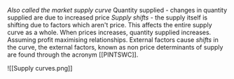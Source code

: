 *Also called the market supply curve*
Quantity supplied - changes in quantity supplied are due to increased price
*Supply shifts* - the supply itself is shifting due to factors which aren't price. This affects the entire supply curve as a whole.
When prices increases, quantity supplied increases. Assuming profit maximising relationships. External factors cause *shifts* in the curve, the external factors, known as non price determinants of supply are found through the acronym [[PINTSWC]].

![[Supply curves.png]]

